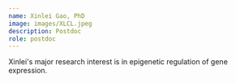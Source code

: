 ```yaml
---
name: Xinlei Gao, PhD
image: images/XLCL.jpeg
description: Postdoc
role: postdoc
---
```


Xinlei's major research interest is in epigenetic regulation of gene expression.
